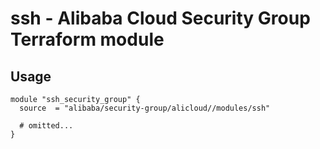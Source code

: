 # ssh - Alibaba Cloud Security Group Terraform module

## Usage

```hcl
module "ssh_security_group" {
  source  = "alibaba/security-group/alicloud//modules/ssh"

  # omitted...
}
```

<!-- BEGINNING OF PRE-COMMIT-TERRAFORM DOCS HOOK -->
<!-- END OF PRE-COMMIT-TERRAFORM DOCS HOOK -->
